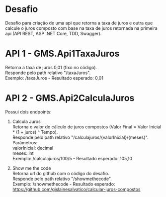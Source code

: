# Desafio
Desafio para criação de uma api que retorna a taxa de juros e outra que calcule o juros composto com base na taxa de juros retornada na primeira api (API REST, ASP .NET Core, TDD, Swagger).

# API 1 - GMS.Api1TaxaJuros
Retorna a taxa de juros 0,01 (fixo no código).<br />
Responde pelo path relativo "/taxaJuros".<br />
Exemplo: /taxaJuros - Resultado esperado: 0,01 

# API 2 - GMS.Api2CalculaJuros
Possui dois endpoints:<br />

1) Calcula Juros<br />
Retorna o valor do cálculo de juros compostos (Valor Final = Valor Inicial * (1 + juros) ^ Tempo).<br />
Responde pelo path relativo "/calculajuros/{valorInicial}/{meses}".<br />
Parâmetros:<br />
  valorInicial: decimal<br />
  meses: int<br />
Exemplo: /calculajuros/100/5 - Resultado esperado: 105,10<br />

2) Show me the code<br />
Retorna url do github com o código do desafio.<br />
Responde pelo path relativo "/showmethecode".<br />
Exemplo: /showmethecode - Resultado esperado: https://github.com/gislainesalvatico/calcular-juros-compostos
